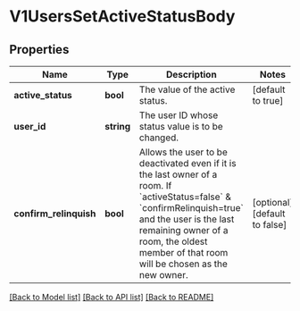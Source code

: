 # V1UsersSetActiveStatusBody

## Properties
Name | Type | Description | Notes
------------ | ------------- | ------------- | -------------
**active_status** | **bool** | The value of the active status. | [default to true]
**user_id** | **string** | The user ID whose status value is to be changed. | 
**confirm_relinquish** | **bool** | Allows the user to be deactivated even if it is the last owner of a room. If &#x60;activeStatus&#x3D;false&#x60; &amp; &#x60;confirmRelinquish&#x3D;true&#x60; and the user is the last remaining owner of a room, the oldest member of that room will be chosen as the new owner. | [optional] [default to false]

[[Back to Model list]](../../README.md#documentation-for-models) [[Back to API list]](../../README.md#documentation-for-api-endpoints) [[Back to README]](../../README.md)

